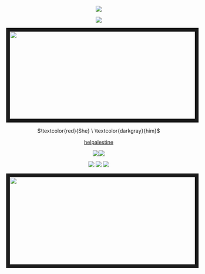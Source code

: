 <p align="center">
<img src="https://64.media.tumblr.com/1f6defab609b58941adf09571c3e6c00/60f3f5e5f7e96333-dd/s1280x1920/68b9ba853c3a810e639d00e714b0abfe2c97a47f.pnj"/>
</p>
<p align="center">
<img src="https://64.media.tumblr.com/8dd929363ed57df8626cdbbe3dccf861/c74de60fc71203bc-e4/s75x75_c1/fa5e66dfa96a969df80646a7f141181ade513a11.gifv"/>
</p>
<p align="center">
<img src="https://cdn.discordapp.com/attachments/744297980298788905/1222770343194660887/7lthjw.gif?ex=66176c9f&is=6604f79f&hm=be9b2337418963f21e1986770a6be51aaf1638ba76943c975e16e757251cd75e&" width="600" height="238" border="10"/>
</p>

<p align="center">
$\textcolor{red}{She} \ \textcolor{darkgray}{him}$
</p>

<div align="center">
  
  [helpalestine](https://arab.org/click-to-help/palestine/)
</div>


<p align="center">
<img src="https://64.media.tumblr.com/eaf500c3552da09c81a41ed1b7b4b7e8/981e193c1ba2a2e0-71/s540x810/bdbdb844df9655c4e8a943f77c812742450fec29.gifv"/><img src="[https://64.media.tumblr.com/eaf500c3552da09c81a41ed1b7b4b7e8/981e193c1ba2a2e0-71/s540x810/bdbdb844df9655c4e8a943f77c812742450fec29.gifv](https://64.media.tumblr.com/eaf500c3552da09c81a41ed1b7b4b7e8/15f03c08cc880ec5-b3/s540x810/b92ec8ed8c99e2ba8980d449342c69399f870e1f.gifv)https://64.media.tumblr.com/eaf500c3552da09c81a41ed1b7b4b7e8/15f03c08cc880ec5-b3/s540x810/b92ec8ed8c99e2ba8980d449342c69399f870e1f.gifv"/>
</p>

<div align="center">
  
  [![](https://64.media.tumblr.com/f349a7cbd231bd04145fd50aab22eaca/4149a1d35ab9816c-5d/s75x75_c1/a8317198e7f68ebafc6418ec63d5aff88c5d54ee.gifv)](https://rentry.co/shotguns)  [![](https://64.media.tumblr.com/f9fe1c85cc55ce9dd6fb8fa64d47cf72/4149a1d35ab9816c-aa/s75x75_c1/59e2a4913e51b634f6afce929e139ed3c78cfb6d.gifv)](https://boothill.123guestbook.com/)  [![](https://64.media.tumblr.com/f349a7cbd231bd04145fd50aab22eaca/4149a1d35ab9816c-5d/s75x75_c1/a8317198e7f68ebafc6418ec63d5aff88c5d54ee.gifv)](https://drawme.share-on.me/FcHFush0CM)
</div>

<p align="center">
<img src="https://files.catbox.moe/ixbnsj.gif" width="600" height="238" border="10"/>
</p>




